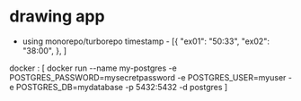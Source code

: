# drawing app
- using monorepo/turborepo
timestamp - [{
    "ex01": "50:33",
    "ex02": "38:00",
    },
]

docker : [
    docker run --name my-postgres -e POSTGRES_PASSWORD=mysecretpassword -e POSTGRES_USER=myuser -e POSTGRES_DB=mydatabase -p 5432:5432 -d postgres
]